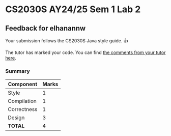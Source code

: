 # CS2030S AY24/25 Sem 1 Lab 2
## Feedback for elhanannw
Your submission follows the CS2030S Java style guide. :+1:

The tutor has marked your code. You can find [the comments from your tutor here](https://www.github.com/nus-cs2030s-2425-s1/ex2-elhanannw/commit/19b0efb93e1799126bbfe82ccfcd340d3039fb33).
### Summary

| Component | Marks |
|-----------|-------|
| Style | 1 |
| Compilation | 1 |
| Correctness | 1 |
| Design | 3 |
| **TOTAL** | 4 |
